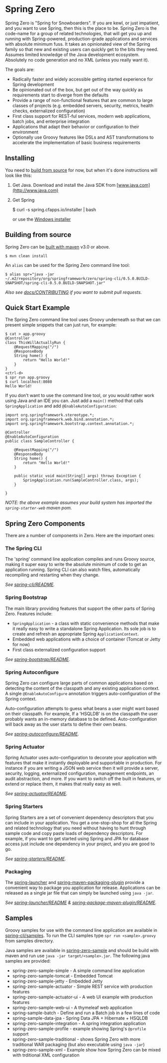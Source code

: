 # Spring Zero
Spring Zero is "Spring for Snowboarders".  If you are kewl, or just impatient, and you 
want to use Spring, then this is the place to be. Spring Zero is the code-name for a
group of related technologies, that will get you up and running with 
Spring-powered,  production-grade applications and services with absolute minimum fuss. 
It takes an opinionated view of the Spring family so that new and existing users can 
quickly get to the bits they need. Assumes limited knowledge of the Java development 
ecosystem. Absolutely no code generation and no XML (unless you really want it).

The goals are:

* Radically faster and widely accessible getting started experience for Spring
  development
* Be opinionated out of the box, but get out of the way quickly as requirements start to 
  diverge from the defaults
* Provide a range of non-functional features that are common to large classes of projects
  (e.g. embedded servers, security, metrics, health checks, externalized configuration)
* First class support for REST-ful services, modern web applications, batch jobs, and 
  enterprise integration
* Applications that adapt their behavior or configuration to their environment
* Optionally use Groovy features like DSLs and AST transformations to accelerate the 
  implementation of basic business requirements


## Installing
You need to [build from source](#building-from-source) for now, but when it's done 
instructions will look like this:

1) Get Java.  Download and install the Java SDK from [www.java.com](http://www.java.com)

2) Get Spring

	$ curl -s spring.cfapps.io/installer | bash

   or use the [Windows installer](#installing)


## Building from source
Spring Zero can be [built with maven](http://maven.apache.org/run-maven/index.html) v3.0 
or above.

	$ mvn clean install

An `alias` can be used for the Spring Zero command line tool:

	$ alias spr="java -jar ~/.m2/repository/org/springframework/zero/spring-cli/0.5.0.BUILD-SNAPSHOT/spring-cli-0.5.0.BUILD-SNAPSHOT.jar"

_Also see [docs/CONTRIBUTING](docs/CONTRIBUTING.md) if you want to submit pull requests._  


## Quick Start Example
The Spring Zero command line tool uses Groovy underneath so that we can present simple 
snippets  that can just run, for example:

	$ cat > app.groovy
	@Controller
	class ThisWillActuallyRun {
		@RequestMapping("/")
		@ResponseBody
		String home() {
			return "Hello World!"
		}
	}
	<ctrl-d>
	$ spr run app.groovy
	$ curl localhost:8080
	Hello World!


If you don't want to use the command line tool, or you would rather work using Java and 
an IDE you can. Just add a `main()` method that calls `SpringApplication` and 
add `@EnableAutoConfiguration`:

	import org.springframework.stereotype.*;
	import org.springframework.web.bind.annotation.*;
	import org.springframework.bootstrap.context.annotation.*;
	
	@Controller
	@EnableAutoConfiguration
	public class SampleController {
	
		@RequestMapping("/")
		@ResponseBody
		String home() {
			return "Hello World!"
		}

		public static void main(String[] args) throws Exception {
			SpringApplication.run(SampleController.class, args);
		}
	
	}
	
_NOTE: the above example assumes your build system has imported the `spring-starter-web`
maven pom._


## Spring Zero Components
There are a number of components in Zero. Here are the important ones:

### The Spring CLI
The 'spring' command line application compiles and runs Groovy source, making it super 
easy to write the absolute minimum of code to get an application running. Spring CLI 
can also watch files, automatically recompiling and restarting when they change.

*See [spring-cli/README](spring-cli/README.md).*


### Spring Bootstrap
The main library providing features that support the other parts of Spring Zero. 
Features include:

* `SpringApplication` - a class with static convenience methods that make it really easy 
  to write a standalone Spring Application. Its sole job is to create and refresh an 
  appropriate Spring `ApplicationContext`.
* Embedded web applications with a choice of container (Tomcat or Jetty for now)
* First class externalized configuration support 

_See [spring-bootstrap/README](spring-bootstrap/README.md)._

  
### Spring Autoconfigure
Spring Zero can configure large parts of common applications based on detecting the 
content of the classpath and any existing application context. A single 
`@EnableAutoConfigure` annotation triggers auto-configuration of the Spring context. 

Auto-configuration attempts to guess what beans a user might want  based on their 
classpath. For example, If a 'HSQLDB' is on the classpath the user probably wants an 
in-memory database to be defined. Auto-configuration will back away as the user starts 
to define their own beans.

_See [spring-autoconfigure/README](spring-autoconfigure/README.md)._


### Spring Actuator
Spring Actuator uses auto-configuration to decorate your application with features that 
make it instantly deployable and supportable in production.  For instance if you are 
writing a JSON web service then it will provide a server, security, logging, externalized
configuration, management endpoints, an audit abstraction, and more. If you want to 
switch off the built in features, or extend or replace them, it makes that really easy as well.

_See [spring-actuator/README](spring-actuator/README.md)._


### Spring Starters
Spring Starters are a set of convenient dependency descriptors that you can include in 
your application. You get a one-stop-shop for all the Spring and related technology 
that you need without having to hunt through sample code and copy paste loads of
dependency descriptors. For example, if you want to get started using Spring and JPA for 
database access just include one dependency in your project, and you are good to go.

_See [spring-starters/README](spring-starters/README.md)._


### Packaging
The [spring-launcher](spring-launcher/) and 
[spring-maven-packaging-plugin](spring-maven-packaging-plugin) provide a convenient way
to package you application for release. Applications can be released as a single jar
file that can simply be launched using `java -jar`.

_See [spring-launcher/README](spring-launcher/README.md) & 
[spring-package-maven-plugin/README](spring-package-maven-plugin/README.md)._


## Samples
Groovy samples for use with the command line application are available in
[spring-cli/samples](spring-cli/samples/#). To run the CLI samples type 
`spr run <sample>.groovy` from samples directory.

Java samples are available in [spring-zero-sample](spring-zero-samples/#) and should
be build with maven and run use `java -jar target/<sample>.jar`. The following java
samples are provided:

* spring-zero-sample-simple - A simple command line application
* spring-zero-sample-tomcat - Embedded Tomcat
* spring-zero-sample-jetty - Embedded Jetty
* spring-zero-sample-actuator - Simple REST service with production features
* spring-zero-sample-actuator-ui - A web UI example with production features
* spring-zero-sample-web-ui - A thymeleaf web application
* spring-sample-batch - Define and run a Batch job in a few lines of code
* spring-sample-data-jpa - Spring Data JPA + Hibernate + HSQLDB
* spring-zero-sample-integration - A spring integration application
* spring-zero-sample-profile - example showing Spring's `@profile` support
* spring-zero-sample-traditional - shows Spring Zero with more traditional WAR packaging 
  (but also executable using `java -jar`)
* spring-zero-sample-xml - Example show how Spring Zero can be mixed with trditional XML
  configuration

